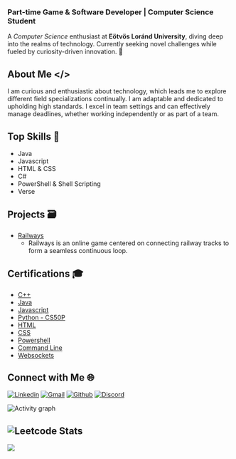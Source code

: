 ### Part-time Game & Software Developer | Computer Science Student

A *Computer Science* enthusiast at **Eötvös Loránd University**, diving deep into the realms of technology. Currently seeking novel challenges while fueled by curiosity-driven innovation. 🚀

## About Me </>

I am curious and enthusiastic about technology, which leads me to explore different field specializations continually. I am adaptable and dedicated to upholding high standards. I excel in team settings and can effectively manage deadlines, whether working independently or as part of a team.

## Top Skills 🚀

- Java
- Javascript
- HTML & CSS
- C#
- PowerShell & Shell Scripting
- Verse

## Projects 🗃️
- [Railways](https://kingdom-railways.netlify.app)
  - Railways is an online game centered on connecting railway tracks to form a seamless continuous loop.

## Certifications 🎓
- [C++](https://www.codecademy.com/profiles/abdelrahman.abdelaal/certificates/b74a2390dfc4127fa5d43fe147425ad0)
- [Java](https://www.codecademy.com/profiles/abdelrahman.abdelaal/certificates/d3f89367b558583e361640f778191345)
- [Javascript](https://www.codecademy.com/profiles/abdelrahman.abdelaal/certificates/705dcb15de0da4dd9d9fc4f3274b430e)
- [Python - CS50P](https://courses.edx.org/certificates/2f6006c0f8b341f3b3b6b27353f8c0bc)
- [HTML](https://www.codecademy.com/profiles/abdelrahman.abdelaal/certificates/9eb0741e5ebef1f9f58a53bfac67d3a7)
- [CSS](https://www.codecademy.com/profiles/abdelrahman.abdelaal/certificates/9eb0741e5ebef1f9f58a53bfac67d3a7)
- [Powershell](https://www.codecademy.com/profiles/abdelrahman.abdelaal/certificates/37a775c61b8540fe9dd54e384ca1c41d)
- [Command Line](https://www.codecademy.com/profiles/abdelrahman.abdelaal/certificates/c87ba0541f8be78bc2f4ba1128233f6f)
- [Websockets](https://www.codecademy.com/profiles/abdelrahman.abdelaal/certificates/d0f004b5ab60b2bda59b6e38892b931b)
  
## Connect with Me 🌐
[![Linkedin](https://skillicons.dev/icons?i=linkedin)](https://www.linkedin.com/in/abdelrahman-m-abdelaal/)
[![Gmail](https://skillicons.dev/icons?i=gmail)](mailto:abdelrahman5abdelaal@gmail.com)
[![Github](https://skillicons.dev/icons?i=github)](https://www.github.com/abdelrahman-mohammad/)
[![Discord](https://skillicons.dev/icons?i=discord)](https://www.discord.com/@abdelrahman.abdelaal/)

<!-- Feel free to add more sections or customize as needed -->
![Activity graph](https://github-readme-activity-graph.vercel.app/graph?username=abdelrahman-mohammad&theme=github-light)

![Leetcode Stats](https://leetcard.jacoblin.cool/abdelrahman-abdelaal)
---
[![](https://visitcount.itsvg.in/api?id=abdelrahman-mohammad&icon=5&color=12)](https://visitcount.itsvg.in)
